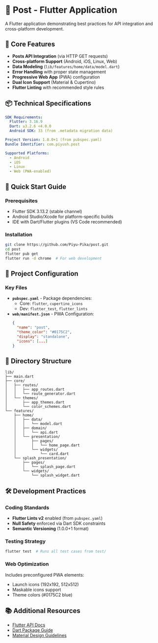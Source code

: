 
# 📱 Post - Flutter Application

A Flutter application demonstrating best practices for API integration and cross-platform development.

## 🌟 Core Features
- **Posts API Integration** (via HTTP GET requests)
- **Cross-platform Support** (Android, iOS, Linux, Web)
- **Data Modeling** (`lib/features/home/data/model.dart`)
- **Error Handling** with proper state management
- **Progressive Web App** (PWA) configuration
- **Dual Icon Support** (Material & Cupertino)
- **Flutter Linting** with recommended style rules

## 📦 Technical Specifications
```yaml
SDK Requirements:
  Flutter: 3.16.9 
  Dart: ≥3.2.6 <4.0.0
  Android SDK: 33 (from .metadata migration data)

Project Version: 1.0.0+1 (from pubspec.yaml)
Bundle Identifier: com.piyush.post

Supported Platforms:
  - Android
  - iOS
  - Linux
  - Web (PWA-enabled)
```

## 🚀 Quick Start Guide

### Prerequisites
- Flutter SDK 3.13.2 (stable channel)
- Android Studio/Xcode for platform-specific builds
- IDE with Dart/Flutter plugins (VS Code recommended)

### Installation
```bash
git clone https://github.com/Piyu-Pika/post.git
cd post
flutter pub get
flutter run -d chrome  # For web development
```

## 🔧 Project Configuration
### Key Files
- **`pubspec.yaml`** - Package dependencies:
  - Core: `flutter`, `cupertino_icons`
  - Dev: `flutter_test`, `flutter_lints`
- **`web/manifest.json`** - PWA Configuration:
  ```json
  {
    "name": "post",
    "theme_color": "#0175C2",
    "display": "standalone",
    "icons": [...]
  }
  ```

## 📂 Directory Structure
```
lib/
├── main.dart
├── core/
│   ├── routes/
│   │   ├── app_routes.dart
│   │   └── route_generator.dart
│   └── themes/
│       ├── app_themes.dart
│       └── color_schemes.dart
└── features/
    ├── home/
    │   ├── data/
    │   │   └── model.dart
    │   ├── domain/
    │   │   └── api.dart
    │   └── presentation/
    │       ├── pages/
    │       │   └── home_page.dart
    │       └── widgets/
    │           └── card.dart
    └── splash_presentation/
        ├── pages/
        │   └── splash_page.dart
        └── widgets/
            └── splash_widget.dart
```

## 🛠 Development Practices
### Coding Standards
- **Flutter Lints v2** enabled (from `pubspec.yaml`)
- **Null Safety** enforced via Dart SDK constraints
- **Semantic Versioning** (1.0.0+1 format)

### Testing Strategy
```bash
flutter test  # Runs all test cases from test/
```

### Web Optimization
Includes preconfigured PWA elements:
- Launch icons (192x192, 512x512)
- Maskable icons support
- Theme colors (#0175C2 blue)


## 📚 Additional Resources
- [Flutter API Docs](https://docs.flutter.dev/)
- [Dart Package Guide](https://pub.dev/)
- [Material Design Guidelines](https://material.io)

